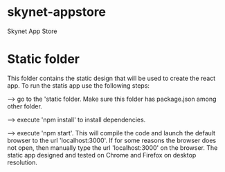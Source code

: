 # skynet-appstore
Skynet App Store


# Static folder
This folder contains the static design that will be used to create the react app. To run the statis app use the following steps:

--> go to the 'static folder. Make sure this folder has package.json among other folder.

--> execute 'npm install' to install dependencies.

--> execute 'npm start'. This will compile the code and launch the default browser to the url 'localhost:3000'. If for some reasons the browser does not open, then manually type the url 'localhost:3000' on the browser.
The static app designed and tested on Chrome and Firefox on desktop resolution.
